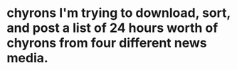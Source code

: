 # chyrons  I'm trying to download, sort, and post a list of 24 hours worth of chyrons from four different news media.
